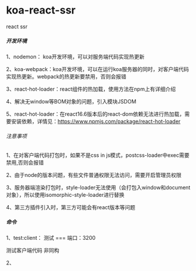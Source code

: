 # koa-react-ssr
react ssr

##### 开发环境

1、nodemon： koa开发环境，可以对服务端代码实现热更新

2、koa-webpack：koa开发坏境，可以在运行koa服务器的同时，对客户端代码实现热更新。webpack的热更新要禁用，否则会报错

3、react-hot-loader：react组件的热加载，使用方法在npm上有详细介绍

4、解决无window等BOM对象的问题，引入模块JSDOM

5、react-hot-loader：在react16.6版本后的react-dom依赖无法进行热加载，需要安装依赖，详情见：https://www.npmjs.com/package/react-hot-loader

###### 注意事项

1、在对客户端代码打包时，如果不是css in js模式，postcss-loader中exec需要禁用,否则会报错

2、由于node的版本问题，有些文件普通权限无法访问，需要开启管理员权限

3、服务器端渲染打包时，style-loader无法使用（会打包入window和document对象），所以使用isomorphic-style-loader进行替换

4、第三方插件引入时，第三方可能会有react版本等问题

##### 命令

1、test:client： 测试 === 端口：3200

测试客户端代码 非同构

2、
